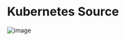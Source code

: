 # Kubernetes Source

![image](https://github.com/user-attachments/assets/3622c50b-8888-4497-a685-45e1c6c94ce6)
